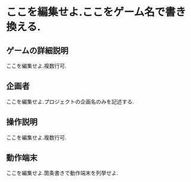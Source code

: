 # ここを編集せよ.ここをゲーム名で書き換える.

## ゲームの詳細説明
ここを編集せよ.複数行可.

## 企画者
ここを編集せよ.プロジェクトの企画名のみを記述する.

## 操作説明
ここを編集せよ.複数行可.

## 動作端末
ここを編集せよ.箇条書きで動作端末を列挙せよ.
